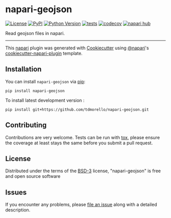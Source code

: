 # napari-geojson

[![License](https://img.shields.io/pypi/l/napari-geojson.svg?color=green)](https://github.com/tdmorello/napari-geojson/raw/main/LICENSE)
[![PyPI](https://img.shields.io/pypi/v/napari-geojson.svg?color=green)](https://pypi.org/project/napari-geojson)
[![Python Version](https://img.shields.io/pypi/pyversions/napari-geojson.svg?color=green)](https://python.org)
[![tests](https://github.com/tdmorello/napari-geojson/workflows/tests/badge.svg)](https://github.com/tdmorello/napari-geojson/actions)
[![codecov](https://codecov.io/gh/tdmorello/napari-geojson/branch/main/graph/badge.svg)](https://codecov.io/gh/tdmorello/napari-geojson)
[![napari hub](https://img.shields.io/endpoint?url=https://api.napari-hub.org/shields/napari-geojson)](https://napari-hub.org/plugins/napari-geojson)

Read geojson files in napari.

----------------------------------

This [napari] plugin was generated with [Cookiecutter] using [@napari]'s [cookiecutter-napari-plugin] template.

<!--
Don't miss the full getting started guide to set up your new package:
https://github.com/napari/cookiecutter-napari-plugin#getting-started

and review the napari docs for plugin developers:
https://napari.org/plugins/stable/index.html
-->

## Installation

You can install `napari-geojson` via [pip]:

    pip install napari-geojson



To install latest development version :

    pip install git+https://github.com/tdmorello/napari-geojson.git


## Contributing

Contributions are very welcome. Tests can be run with [tox], please ensure
the coverage at least stays the same before you submit a pull request.

## License

Distributed under the terms of the [BSD-3] license,
"napari-geojson" is free and open source software

## Issues

If you encounter any problems, please [file an issue] along with a detailed description.

[napari]: https://github.com/napari/napari
[Cookiecutter]: https://github.com/audreyr/cookiecutter
[@napari]: https://github.com/napari
[MIT]: http://opensource.org/licenses/MIT
[BSD-3]: http://opensource.org/licenses/BSD-3-Clause
[GNU GPL v3.0]: http://www.gnu.org/licenses/gpl-3.0.txt
[GNU LGPL v3.0]: http://www.gnu.org/licenses/lgpl-3.0.txt
[Apache Software License 2.0]: http://www.apache.org/licenses/LICENSE-2.0
[Mozilla Public License 2.0]: https://www.mozilla.org/media/MPL/2.0/index.txt
[cookiecutter-napari-plugin]: https://github.com/napari/cookiecutter-napari-plugin

[file an issue]: https://github.com/tdmorello/napari-geojson/issues

[napari]: https://github.com/napari/napari
[tox]: https://tox.readthedocs.io/en/latest/
[pip]: https://pypi.org/project/pip/
[PyPI]: https://pypi.org/
